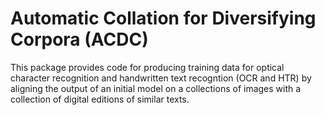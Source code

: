 # Automatic Collation for Diversifying Corpora (ACDC)

This package provides code for producing training data for optical character recognition and handwritten text recogntion (OCR and HTR) by aligning the output of an initial model on a collections of images with a collection of digital editions of similar texts.
